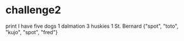 # challenge2

print I have five dogs 1 dalmation 3 huskies 1 St. Bernard {"spot", "toto", "kujo", "spot", "fred"}
